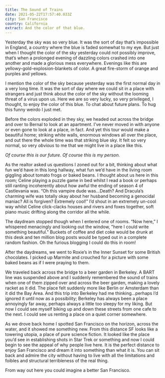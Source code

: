 ```yaml
---
title: The Sound of Trains
date: 2021-05-22T17:57:40.033Z
city: San Francisco
country: California
extract: And the color of that blue.
---
```

Yesterday the sky was so very blue. It was the sort of day that’s impossible in England, a country where the blue is faded somewhat to my eye. But just when I thought the color of the sky yesterday could not possibly improve, that’s when a prolonged evening of dazzling colors crashed into one another and made a glorious mess everywhere. Evenings like this are yellowy-gold-explosion-blankets of color. A great fire-storm of orange and purples and yellows. 

I mention the color of the sky because yesterday was the first normal day in a very long time. It was the sort of day where we could sit in a place with strangers and just think about the color of the sky without the looming threat of a virus upon us. Here we are so very lucky, so very privileged, I thought, to enjoy the color of this blue. To chat about future plans. To hug this funny weirdo I just met.

Before the colors exploded in they sky, we headed out across the bridge and over to Bernal to look at an apartment. I’ve never moved in with anyone or even gone to look at a place, in fact. And yet this tour would make a beautiful home; striking white walls, enormous windows all over the place, and out there the whole time was that striking blue sky. It felt so very normal, so very *obvious* to me that we might live in a place like this. 

*Of course this is our future. Of course this is my person.*

As the realtor asked us questions I zoned out for a bit, thinking about what fun we’d have in this long hallway, what fun we’d have in the living room giggling about tomato frogs or baked beans. I thought about us here in this room; Celine playing a puzzle game in bed whilst I read a book or perhaps still ranting incoherently about how awful the ending of season 4 of Castlevania was. “Oh this vampire dude was...Death? And Dracula’s charming wife was totally okay about her husband becoming a genocidal maniac? All is forgiven? Extremely cool!” I’d shout in an extremely un-cool way whilst Celine click-clacks houses and rivers and foxes together, soft piano music drifting along the corridor all the while.

The daydream stopped though when I entered one of rooms. “Now here,” I whispered menacingly and looking out the window, "here I could write something beautiful.” Buckets of coffee and diet coke would be drunk at this desk and ten million blog posts would be typed out in a complete random fashion. Oh the furious blogging I could do this in room!

After the daydreams, we went to Roxie’s in the Inner Sunset for some British chocolates. I picked up Marmite and crouched for a picture with some baked beans as if I were praying to them.

We traveled back across the bridge to a beer garden in Berkeley. A BART line was suspended above and I suddenly remembered the sound of trains when one of them zipped over and across the beer garden, making a lovely racket as it did. The place felt suddenly more like Berlin or Amsterdam than it did the Bay Area. And this trip into Berkeley had me thinking...perhaps I’d ignored it until now as a possibility; Berkeley has always been a place annoyingly far away, perhaps always a little too sleepy for my liking. But now I could see myself biking up and down these streets from one cafe to the next. I could see us renting a place on a quiet corner somewhere. 

As we drove back home I spotted San Francisco on the horizon, across the water, and it showed me something new. From this distance SF looks like a towering utopia, a place of pure science fiction. It looked like the place you’d see in establishing shots in Star Trek or something and now I could begin to see the appeal of why people live here. It is the perfect distance to enjoy San Francisco and dream it into something than what it is. You can sit back and admire the city without having to live with all the limitations and foibles and structural terribleness of the real thing. 

From way out here you could imagine a better San Francisco.